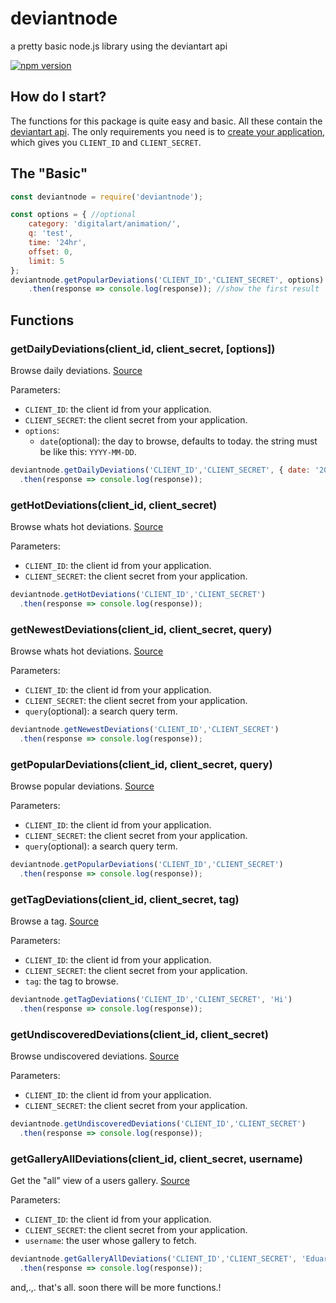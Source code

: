 # deviantnode
a pretty basic node.js library using the deviantart api

[![npm version](https://img.shields.io/npm/v/deviantnode.svg)](https://www.npmjs.com/package/deviantnode)


## How do I start?

The functions for this package is quite easy and basic. All these contain the [deviantart api](https://www.deviantart.com/developers/). The only requirements you need is to [create your application](https://www.deviantart.com/developers/register), which gives you `CLIENT_ID` and `CLIENT_SECRET`.

## The "Basic"
```js
const deviantnode = require('deviantnode');

const options = { //optional
	category: 'digitalart/animation/',
	q: 'test',
	time: '24hr',
	offset: 0,
	limit: 5
};
deviantnode.getPopularDeviations('CLIENT_ID','CLIENT_SECRET', options)
	.then(response => console.log(response)); //show the first result
```

## Functions

### getDailyDeviations(client_id, client_secret, [options])
Browse daily deviations. [Source](https://www.deviantart.com/developers/http/v1/20160316/browse_dailydeviations/3de083a0c0a7733a46a53ae9cee74544)

Parameters:
* `CLIENT_ID`: the client id from your application.
* `CLIENT_SECRET`: the client secret from your application.
* `options`:
  - `date`(optional): the day to browse, defaults to today. the string must be like this: `YYYY-MM-DD`.

```js
deviantnode.getDailyDeviations('CLIENT_ID','CLIENT_SECRET', { date: '2012-12-12' })
  .then(response => console.log(response));
```

### getHotDeviations(client_id, client_secret)
Browse whats hot deviations. [Source](https://www.deviantart.com/developers/http/v1/20160316/browse_hot/39efe12cc28b3f2418e5cb0a66a68760)

Parameters:
* `CLIENT_ID`: the client id from your application.
* `CLIENT_SECRET`: the client secret from your application.

```js
deviantnode.getHotDeviations('CLIENT_ID','CLIENT_SECRET')
  .then(response => console.log(response));
```

### getNewestDeviations(client_id, client_secret, query)
Browse whats hot deviations. [Source](https://www.deviantart.com/developers/http/v1/20160316/browse_newest/81c87f79a46989ee63bca2f70e4ca0fc)

Parameters:
* `CLIENT_ID`: the client id from your application.
* `CLIENT_SECRET`: the client secret from your application.
* `query`(optional): a search query term.

```js
deviantnode.getNewestDeviations('CLIENT_ID','CLIENT_SECRET')
  .then(response => console.log(response));
```

### getPopularDeviations(client_id, client_secret, query)
Browse popular deviations. [Source](https://www.deviantart.com/developers/http/v1/20160316/browse_popular/73900c76a9806d17d78956830797d15d)

Parameters:
* `CLIENT_ID`: the client id from your application.
* `CLIENT_SECRET`: the client secret from your application.
* `query`(optional): a search query term.

```js
deviantnode.getPopularDeviations('CLIENT_ID','CLIENT_SECRET')
  .then(response => console.log(response));
```

### getTagDeviations(client_id, client_secret, tag)
Browse a tag. [Source](https://www.deviantart.com/developers/http/v1/20160316/browse_tags/804dfdfd8e831a0b136f636b5eabd788)

Parameters:
* `CLIENT_ID`: the client id from your application.
* `CLIENT_SECRET`: the client secret from your application.
* `tag`: the tag to browse.

```js
deviantnode.getTagDeviations('CLIENT_ID','CLIENT_SECRET', 'Hi')
  .then(response => console.log(response));
```

### getUndiscoveredDeviations(client_id, client_secret)
Browse undiscovered deviations. [Source](https://www.deviantart.com/developers/http/v1/20160316/browse_undiscovered/51c01a53b1545da4fe68ef661e079fc6)

Parameters:
* `CLIENT_ID`: the client id from your application.
* `CLIENT_SECRET`: the client secret from your application.

```js
deviantnode.getUndiscoveredDeviations('CLIENT_ID','CLIENT_SECRET')
  .then(response => console.log(response));
```

### getGalleryAllDeviations(client_id, client_secret, username)
Get the "all" view of a users gallery. [Source](https://www.deviantart.com/developers/http/v1/20160316/gallery_all/bdb19761e6debcc6609356d6b78f4a5d)

Parameters:
* `CLIENT_ID`: the client id from your application.
* `CLIENT_SECRET`: the client secret from your application.
* `username`: the user whose gallery to fetch.

```js
deviantnode.getGalleryAllDeviations('CLIENT_ID','CLIENT_SECRET', 'EduardoBarra')
  .then(response => console.log(response));
```

and,.,. that's all.  soon there will be more functions.!
